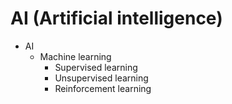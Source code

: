 # AI (Artificial intelligence)

* AI
    * Machine learning
        * Supervised learning
        * Unsupervised learning
        * Reinforcement learning